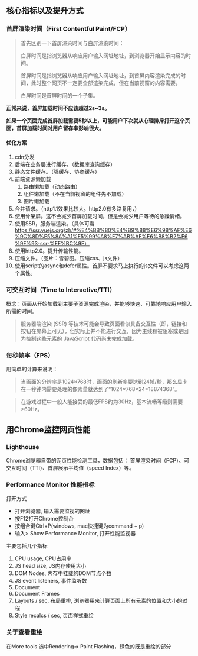## 核心指标以及提升方式
### 首屏渲染时间（First Contentful Paint/FCP）
> 首先区别一下首屏渲染时间与白屏渲染时间：
> 
> 白屏时间是指浏览器从响应用户输入网址地址，到浏览器开始显示内容的时间。
> 
> 首屏时间是指浏览器从响应用户输入网址地址，到首屏内容渲染完成的时间，此时整个网页不一定要全部渲染完成，但在当前视窗的内容需要。
> 
> 白屏时间是首屏时间的一个子集。

**正常来说，首屏加载时间不应该超过2s~3s。**

**如果一个页面完成首屏加载需要5秒以上，可能用户下次就从心理排斥打开这个页面，首屏加载时间对用户留存率影响很大。**

#### 优化方案
1. cdn分发
2. 后端在业务层进行缓存。（数据库查询缓存）
3. 静态文件缓存。（强缓存、协商缓存）
4. 前端资源懒加载
   1. 路由懒加载（动态路由）
   2. 组件懒加载（不在当前视窗的组件先不加载）
   3. 图片懒加载
5. 合并请求。（http1.1效果比较大。http2.0有多路复用，）
6. 使用骨架屏。这不会减少首屏加载时间，但是会减少用户等待的急躁情绪。
7. 使用SSR，服务端渲染。（具体可看 https://ssr.vuejs.org/zh/#%E4%BB%80%E4%B9%88%E6%98%AF%E6%9C%8D%E5%8A%A1%E5%99%A8%E7%AB%AF%E6%B8%B2%E6%9F%93-ssr-%EF%BC%9F）
8. 使用http2.0。提升传输性能。
9. 压缩文件。（图片：雪碧图。压缩css、js文件）
10. 使用script的async和defer属性。首屏不要求马上执行的js文件可以考虑这两个属性。


### 可交互时间（Time to Interactive/TTI）
概念：页面从开始加载到主要子资源完成渲染，并能够快速、可靠地响应用户输入所需的时间。
>服务器端渲染 (SSR) 等技术可能会导致页面看似具备交互性（即，链接和按钮在屏幕上可见），但实际上并不能进行交互，因为主线程被阻塞或是因为控制这些元素的 JavaScript 代码尚未完成加载。
### 每秒帧率（FPS）
用简单的计算来说明：
>当画面的分辨率是1024×768时，画面的刷新率要达到24帧/秒，那么显卡在一秒钟内需要处理的像素量就达到了“1024×768×24=18874368”。

>在游戏过程中一般人能接受的最低FPS约为30Hz，基本流畅等级则需要>60Hz。

## 用Chrome监控网页性能
### Lighthouse
Chrome浏览器自带的网页性能检测工具，数据包括：
首屏渲染时间（FCP）、可交互时间（TTI）、首屏展示平均值（speed Index）等。

### Performance Monitor 性能指标
打开方式
- 打开浏览器, 输入需要监视的网址
- 按F12打开Chrome控制台
- 按组合键Ctrl+P(windows, mac快捷键为command + p)
- 输入> Show Performance Monitor, 打开性能监视器

主要包括几个指标
1. CPU usage, CPU占用率
1. JS head size, JS内存使用大小
1. DOM Nodes, 内存中挂载的DOM节点个数
1. JS event listeners, 事件监听数
1. Document
1. Document Frames
1. Layouts / sec, 布局重排, 浏览器用来计算页面上所有元素的位置和大小的过程
1. Style recalcs / sec, 页面样式重绘

### 关于查看重绘
在More tools 选中Rendering=> Paint Flashing，绿色的既是重绘的部分
